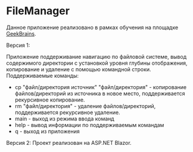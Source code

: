 # FileManager
Данное приложение реализовано в рамках обучения на площадке [GeekBrains](https://gb.ru/).

Версия 1: 

Приложение поддерживание навигацию по файловой системе, вывод содержимого директории с установкой уровня глубины отображения, копирование и удаление с помощью командной строки.
Поддерживаемые команды:
* cp "файл/директория источник" "файл/директория" - копирование файлов/директорий из источника в новое место, поддерживается рекурсивное копирование.
* rm "файл/директория" - удаление файлов/директорий, поддерживается рекурсивное удаление.
* main - выход из режима ввода команд
* help - вывод информации по поддерживаемым командам
* q - выход из приложения

Версия 2:
Проект реализован на ASP.NET Blazor.
